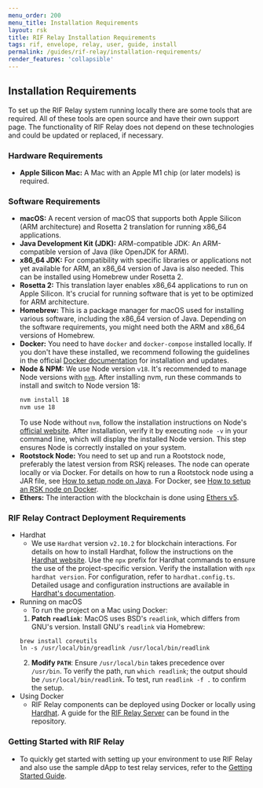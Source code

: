 ```yaml
---
menu_order: 200
menu_title: Installation Requirements
layout: rsk
title: RIF Relay Installation Requirements
tags: rif, envelope, relay, user, guide, install
permalink: /guides/rif-relay/installation-requirements/
render_features: 'collapsible'
---
```


## Installation Requirements

To set up the RIF Relay system running locally there are some tools that are required. All of these tools are open source and have their own support page. The functionality of RIF Relay does not depend on these technologies and could be updated or replaced, if necessary. 

### Hardware Requirements

- **Apple Silicon Mac:** A Mac with an Apple M1 chip (or later models) is required.

### Software Requirements

-	**macOS:** A recent version of macOS that supports both Apple Silicon (ARM architecture) and Rosetta 2 translation for running x86_64 applications.
-	**Java Development Kit (JDK):** ARM-compatible JDK: An ARM-compatible version of Java (like OpenJDK for ARM).
-	**x86_64 JDK:** For compatibility with specific libraries or applications not yet available for ARM, an x86_64 version of Java is also needed. This can be installed using Homebrew under Rosetta 2.
-	**Rosetta 2:** This translation layer enables x86_64 applications to run on Apple Silicon. It's crucial for running software that is yet to be optimized for ARM architecture.
-	**Homebrew:** This is a package manager for macOS used for installing various software, including the x86_64 version of Java. Depending on the software requirements, you might need both the ARM and x86_64 versions of Homebrew.
-	**Docker:** You need to have `docker` and `docker-compose` installed locally. If you don't have these installed, we recommend following the guidelines in the official [Docker documentation](https://docs.docker.com/get-docker/) for installation and updates.
-	**Node & NPM:** We use Node version `v18`. It's recommended to manage Node versions with [`nvm`](https://github.com/nvm-sh/nvm). After installing nvm, run these commands to install and switch to Node version 18:
    ```bash
    nvm install 18
    nvm use 18
    ```
    To use Node without `nvm`, follow the installation instructions on Node's [official website](https://nodejs.org/en/). After installation, verify it by executing `node -v` in your command line, which will display the installed Node version. This step ensures Node is correctly installed on your system.
- **Rootstock Node:** You need to set up and run a Rootstock node, preferably the latest version from RSKj releases. The node can operate locally or via Docker. For details on how to run a Rootstock node using a JAR file, see [How to setup node on Java](https://dev.rootstock.io/rsk/node/install/operating-systems/java/). For Docker, see [How to setup an RSK node on Docker](https://dev.rootstock.io/rsk/node/install/operating-systems/).
- **Ethers:** The interaction with the blockchain is done using [Ethers v5](https://docs.ethers.org/v5/).

### RIF Relay Contract Deployment Requirements

[](#top "collapsible")
- Hardhat
    - We use `Hardhat` version `v2.10.2` for blockchain interactions. For details on how to install Hardhat, follow the instructions on the [Hardhat website](https://hardhat.org/hardhat-runner/docs/getting-started#installation). Use the `npx` prefix for Hardhat commands to ensure the use of the project-specific version. Verify the installation with `npx hardhat version`. For configuration, refer to `hardhat.config.ts`. Detailed usage and configuration instructions are available in [Hardhat's documentation](https://hardhat.org/docs).
- Running on macOS
    - To run the project on a Mac using Docker:
    1. **Patch `readlink`**: MacOS uses BSD's `readlink`, which differs from GNU's version. Install GNU's `readlink` via Homebrew:
    ```
    brew install coreutils
    ln -s /usr/local/bin/greadlink /usr/local/bin/readlink
    ```
    2. **Modify `PATH`**: Ensure `/usr/local/bin` takes precedence over `/usr/bin`. To verify the path, run `which readlink`; the output should be `/usr/local/bin/readlink`. To test, run `readlink -f .` to confirm the setup.
- Using Docker
    - RIF Relay components can be deployed using Docker or locally using [Hardhat](/guides/rif-relay/installation-requirements#hardhat). A guide for the [RIF Relay Server](https://github.com/rsksmart/rif-relay-server#execute-as-a-docker-container) can be found in the repository.

### Getting Started with RIF Relay

- To quickly get started with setting up your environment to use RIF Relay and also use the sample dApp to test relay services, refer to the [Getting Started Guide](https://github.com/rsksmart/rif-relay?tab=readme-ov-file#getting-started-how-to-use-the-rif-relay-sample-dapp-sdk).
